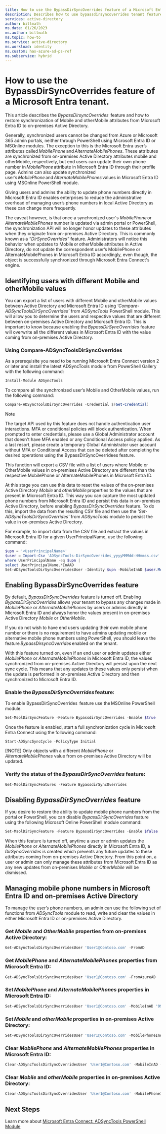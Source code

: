 ```yaml
---
title: How to use the BypassDirSyncOverrides feature of a Microsoft Entra tenant
description: Describes how to use bypassdirsyncoverrides tenant feature to restore synchronization of Mobile and OtherMobile attributes from on-premises Active Directory.
services: active-directory
author: billmath
ms.date: 01/26/2023
ms.author: billmath
ms.topic: how-to
ms.service: active-directory
ms.workload: identity
ms.custom: has-azure-ad-ps-ref
ms.subservice: hybrid
---
```


# How to use the BypassDirSyncOverrides feature of a Microsoft Entra tenant.

This article describes the _BypassDirsyncOverrides_  feature and how to restore synchronization of Mobile and otherMobile attributes from Microsoft Entra ID to on-premises Active Directory.

Generally, synchronized users cannot be changed from Azure or Microsoft 365 admin portals, neither through PowerShell using Microsoft Entra ID or MSOnline modules. The exception to this is the Microsoft Entra user’s attributes called _MobilePhone_ and _AlternateMobilePhones_. These attributes are synchronized from on-premises Active Directory attributes mobile and otherMobile, respectively, but end users can update their own phone number in _MobilePhone_ attribute in Microsoft Entra ID through their profile page. Admins can also update synchronized user’s _MobilePhone_ and _AlternateMobilePhones_ values in Microsoft Entra ID using MSOnline PowerShell module.  

Giving users and admins the ability to update phone numbers directly in Microsoft Entra ID enables enterprises to reduce the administrative overhead of managing user’s phone numbers in local Active Directory as these can change more frequently.

The caveat however, is that once a synchronized user's _MobilePhone_ or _AlternateMobilePhones_ number is updated via admin portal or PowerShell, the synchronization API will no longer honor updates to these attributes when they originate from on-premises Active Directory. This is commonly known as a _“DirSyncOverrides”_ feature. Administrators will notice this behavior when updates to Mobile or otherMobile attributes in Active Directory, do not update the correspondent user’s MobilePhone or AlternateMobilePhones in Microsoft Entra ID accordingly, even though, the object is successfully synchronized through Microsoft Entra Connect's engine.

## Identifying users with different Mobile and otherMobile values

You can export a list of users with different Mobile and otherMobile values between Active Directory and Microsoft Entra ID using _‘Compare-ADSyncToolsDirSyncOverrides’_ from _ADSyncTools_ PowerShell module. This will allow you to determine the users and respective values that are different between on-premises Active Directory and Microsoft Entra ID. This is important to know because enabling the _BypassDirSyncOverrides_ feature will overwrite all the different values in Microsoft Entra ID with the value coming from on-premises Active Directory.

### Using Compare-ADSyncToolsDirSyncOverrides

As a prerequisite you need to be running Microsoft Entra Connect version 2 or later and install the latest ADSyncTools module from PowerShell Gallery with the following command:

```powershell
Install-Module ADSyncTools 
```

To compare all the synchronized user’s Mobile and OtherMobile values, run the following command:

```powershell
Compare-ADSyncToolsDirSyncOverrides -Credential $(Get-Credential) 
```

>[!NOTE]
> The target API used by this feature does not handle authentication user interactions. MFA or conditional policies will block authentication. When prompted to enter credentials, please use a Global Administrator account that doesn't have MFA enabled or any Conditional Access policy applied. As a last resort, please create a temporary Global Administrator user account without MFA or Conditional Access that can be deleted after completing the desired operations using the BypassDirSyncOverridees feature.

This function will export a CSV file with a list of users where Mobile or OtherMobile values in on-premises Active Directory are different than the respective MobilePhone or AlternateMobilePhones in Microsoft Entra ID.

At this stage you can use this data to reset the values of the on-premises Active Directory _Mobile_ and _otherMobile_ properties to the values that are present in Microsoft Entra ID. This way you can capture the most updated phone numbers from Microsoft Entra ID and persist this data in on-premises Active Directory, before enabling _BypassDirSyncOverrides_ feature. To do this, import the data from the resulting CSV file and then use the _'Set-ADSyncToolsDirSyncOverrides'_ from _ADSyncTools_ module to persist the value in on-premises Active Directory.

For example, to import data from the CSV file and extract the values in Microsoft Entra ID for a given UserPrincipalName, use the following command:

```powershell
$upn = '<UserPrincipalName>' 
$user = Import-Csv 'ADSyncTools-DirSyncOverrides_yyyyMMMdd-HHmmss.csv' | 
where UserPrincipalName -eq $upn | 
select UserPrincipalName,*InAAD  
Set-ADSyncToolsDirSyncOverridesUser -Identity $upn -MobileInAD $user.MobileInAAD
```

## Enabling BypassDirSyncOverrides feature

By default, _BypassDirSyncOverrides_ feature is turned off. Enabling _BypassDirSyncOverrides_ allows your tenant to bypass any changes made in _MobilePhone_ or _AlternateMobilePhones_ by users or admins directly in Microsoft Entra ID and always honor the values present in on-premises Active Directory _Mobile_ or _OtherMobile_.

If you do not wish to have end users updating their own mobile phone number or there is no requirement to have admins updating mobile or alternative mobile phone numbers using PowerShell, you should leave the feature _BypassDirsyncOverrides_ enabled on the tenant.  

With this feature turned on, even if an end user or admin updates either _MobilePhone_ or _AlternateMobilePhones_ in Microsoft Entra ID, the values synchronized from on-premises Active Directory will persist upon the next sync cycle. This means that any updates to these values only persist when the update is performed in on-premises Active Directory and then synchronized to Microsoft Entra ID.

### Enable the _BypassDirSyncOverrides_ feature:

To enable BypassDirSyncOverrides  feature use the MSOnline PowerShell module.

```powershell
Set-MsolDirSyncFeature -Feature BypassdirSyncOverrides -Enable $true
```

Once the feature is enabled, start a full synchronization cycle in Microsoft Entra Connect using the following command:

```powershell
Start-ADSyncSyncCycle -PolicyType Initial
```

[!NOTE] Only objects with a different _MobilePhone_ or _AlternateMobilePhones_ value from on-premises Active Directory will be updated.

### Verify the status of the _BypassDirSyncOverrides_ feature:

```powershell
Get-MsolDirSyncFeatures -Feature BypassdirSyncOverrides 
```

## Disabling _BypassDirSyncOverrides_ feature

If you desire to restore the ability to update mobile phone numbers from the portal or PowerShell, you can disable _BypassDirSyncOverrides_ feature using the following Microsoft Online PowerShell module command:

```powershell
Set-MsolDirSyncFeature -Feature BypassdirSyncOverrides -Enable $false
```

When this feature is turned off, anytime a user or admin updates the _MobilePhone_ or _AlternateMobilePhones_ directly in Microsoft Entra ID, a _DirSyncOverrides_ is created which prevents any future updates to these attributes coming from on-premises Active Directory. From this point on, a user or admin can only manage these attributes from Microsoft Entra ID as any new updates from on-premises _Mobile_ or _OtherMobile_ will be dismissed.

<a name='managing-mobile-phone-numbers-in-azure-ad-and-on-premises-active-directory'></a>

## Managing mobile phone numbers in Microsoft Entra ID and on-premises Active Directory

To manage the user’s phone numbers, an admin can use the following set of functions from _ADSyncTools_ module to read, write and clear the values in either Microsoft Entra ID or on-premises Active Directory.

### Get _Mobile_ and _OtherMobile_ properties from on-premises Active Directory:

```powershell
Get-ADSyncToolsDirSyncOverridesUser 'User1@Contoso.com' -FromAD
```

<a name='get-mobilephone-and-alternatemobilephones-properties-from-azure-ad'></a>

### Get _MobilePhone_ and _AlternateMobilePhones_ properties from Microsoft Entra ID:

```powershell
Get-ADSyncToolsDirSyncOverridesUser 'User1@Contoso.com' -FromAzureAD
```

<a name='setmobilephone-and-alternatemobilephones-properties-in-azure-ad'></a>

### Set _MobilePhone_ and _AlternateMobilePhones_ properties in Microsoft Entra ID:

```powershell
Set-ADSyncToolsDirSyncOverridesUser 'User1@Contoso.com' -MobileInAD '999888777'  -OtherMobileInAD '0987654','1234567'
```

### Set _Mobile_ and _otherMobile_ properties in on-premises Active Directory:

```powershell
Set-ADSyncToolsDirSyncOverridesUser 'User1@Contoso.com' -MobilePhoneInAAD '999888777' -AlternateMobilePhonesInAAD '0987654','1234567'
```

<a name='clear-mobilephone-and-alternatemobilephones-properties-in-azure-ad'></a>

### Clear _MobilePhone_ and _AlternateMobilePhones_ properties in Microsoft Entra ID:

```powershell
Clear-ADSyncToolsDirSyncOverridesUser 'User1@Contoso.com' -MobileInAD -OtherMobileInAD
```

### Clear _Mobile_ and _otherMobile_ properties in on-premises Active Directory:

```powershell
Clear-ADSyncToolsDirSyncOverridesUser 'User1@Contoso.com' -MobilePhoneInAAD -AlternateMobilePhonesInAAD
```

## Next Steps

Learn more about [Microsoft Entra Connect: ADSyncTools PowerShell Module](reference-connect-adsynctools.md)
